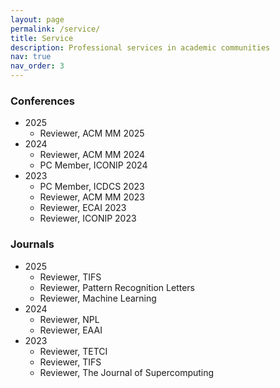 ```yaml
---
layout: page
permalink: /service/
title: Service
description: Professional services in academic communities
nav: true
nav_order: 3
---
```


### Conferences
- 2025
  - Reviewer, ACM MM 2025
- 2024
  - Reviewer, ACM MM 2024
  - PC Member, ICONIP 2024
- 2023
  - PC Member, ICDCS 2023
  - Reviewer, ACM MM 2023
  - Reviewer, ECAI 2023
  - Reviewer, ICONIP 2023

### Journals
- 2025
  - Reviewer, TIFS
  - Reviewer, Pattern Recognition Letters
  - Reviewer, Machine Learning
- 2024
  - Reviewer, NPL
  - Reviewer, EAAI
- 2023
  - Reviewer, TETCI
  - Reviewer, TIFS
  - Reviewer, The Journal of Supercomputing


<!-- ### Tutorial

- 2020
  - Tutorial Speaker, IJCAI 2020 -->
